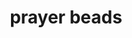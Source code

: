 ---
layout: smileys&emotion
title: prayer beads
emoji: prayer_beads
permalink: 📿.html
image: assets/img/3moji/prayer_beads.png
---
